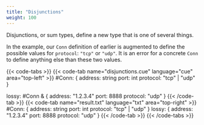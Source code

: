 ```yaml
---
title: "Disjunctions"
weight: 100
---
```


Disjunctions, or sum types, define a new type that is one of several things.

In the example, our `Conn` definition of earlier is augmented to define
the possible values for `protocol`: `"tcp"` or `"udp"`.
It is an error for a concrete `Conn`
to define anything else than these two values.

{{< code-tabs >}}
{{< code-tab name="disjunctions.cue" language="cue" area="top-left" >}}
#Conn: {
	address:  string
	port:     int
	protocol: "tcp" | "udp"
}

lossy: #Conn & {
	address:  "1.2.3.4"
	port:     8888
	protocol: "udp"
}
{{< /code-tab >}}
{{< code-tab name="result.txt" language="txt" area="top-right" >}}
#Conn: {
    address:  string
    port:     int
    protocol: "tcp" | "udp"
}
lossy: {
    address:  "1.2.3.4"
    port:     8888
    protocol: "udp"
}
{{< /code-tab >}}
{{< /code-tabs >}}
